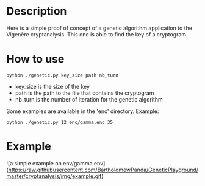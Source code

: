 Description
===========

Here is a simple proof of concept of a genetic algorithm application to the Vigenère cryptanalysis.
This one is able to find the key of a cryptogram.

How to use
==========

```
python ./genetic.py key_size path nb_turn
```

- key_size is the size of the key
- path is the path to the file that contains the cryptogram
- nb_turn is the number of iteration for the genetic algorithm

Some examples are available in the 'enc' directory. Example:

```
python ./genetic.py 12 enc/gamma.enc 35
```

Example
=======

![a simple example on env/gamma.env]
(https://raw.githubusercontent.com/BartholomewPanda/GeneticPlayground/master/cryptanalysis/img/example.gif)

